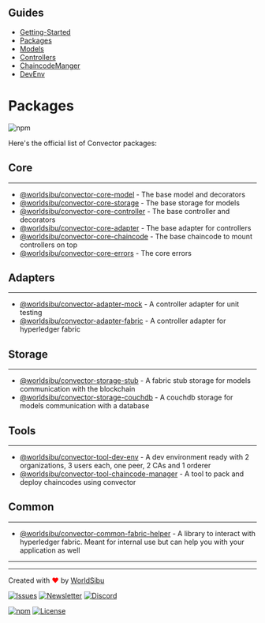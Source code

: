 ## Guides

- [Getting-Started](https://github.com/worldsibu/convector/blob/develop/tutorials/getting-started.md)
- [Packages](https://github.com/worldsibu/convector/blob/develop/tutorials/packages.md)
- [Models](https://github.com/worldsibu/convector/blob/develop/tutorials/models.md)
- [Controllers](https://github.com/worldsibu/convector/blob/develop/tutorials/controllers.md)
- [ChaincodeManger](https://github.com/worldsibu/convector/blob/develop/tutorials/chaincode-manager.md)
- [DevEnv](https://github.com/worldsibu/convector/blob/develop/tutorials/dev-env.md)

# Packages

![npm](https://img.shields.io/npm/v/@worldsibu/convector-core-chaincode.svg)


Here's the official list of Convector packages:

## Core
---
- [@worldsibu/convector-core-model](https://www.npmjs.com/package/@worldsibu/convector-core-model) - The base model and decorators
- [@worldsibu/convector-core-storage](https://www.npmjs.com/package/@worldsibu/convector-core-storage) - The base storage for models
- [@worldsibu/convector-core-controller](https://www.npmjs.com/package/@worldsibu/convector-core-controller) - The base controller and decorators
- [@worldsibu/convector-core-adapter](https://www.npmjs.com/package/@worldsibu/convector-core-adapter) - The base adapter for controllers
- [@worldsibu/convector-core-chaincode](https://www.npmjs.com/package/@worldsibu/convector-core-chaincode) - The base chaincode to mount controllers on top
- [@worldsibu/convector-core-errors](https://www.npmjs.com/package/@worldsibu/convector-core-errors) - The core errors

## Adapters
---
- [@worldsibu/convector-adapter-mock](https://www.npmjs.com/package/@worldsibu/convector-adapter-mock) - A controller adapter for unit testing
- [@worldsibu/convector-adapter-fabric](https://www.npmjs.com/package/@worldsibu/convector-adapter-fabric) - A controller adapter for hyperledger fabric

## Storage
---
- [@worldsibu/convector-storage-stub](https://www.npmjs.com/package/@worldsibu/convector-storage-stub) - A fabric stub storage for models communication with the blockchain
- [@worldsibu/convector-storage-couchdb](https://www.npmjs.com/package/@worldsibu/convector-storage-couchdb) - A couchdb storage for models communication with a database

## Tools
---
- [@worldsibu/convector-tool-dev-env](https://www.npmjs.com/package/@worldsibu/convector-tool-dev-env) - A dev environment ready with 2 organizations, 3 users each, one peer, 2 CAs and 1 orderer
- [@worldsibu/convector-tool-chaincode-manager](https://www.npmjs.com/package/@worldsibu/convector-tool-chaincode-manager) - A tool to pack and deploy chaincodes using convector

## Common
---
- [@worldsibu/convector-common-fabric-helper](https://www.npmjs.com/package/@worldsibu/convector-common-fabric-helper) - A library to interact with hyperledger fabric. Meant for internal use but can help you with your application as well

----
----

Created with <span style="color: red;">♥</span> by [WorldSibu](http://worldsibu.com/)

[![Issues](https://img.shields.io/github/issues-raw/@worldsibu/convector.svg)](https://github.com/worldsibu/convector/issues)
[![Newsletter](https://img.shields.io/badge/Newsletter--orange.svg)](https://worldsibu.io/subscribe/)
[![Discord](https://img.shields.io/discord/469152206638284800.svg)](https://discord.gg/twRwpWt)

[![npm](https://img.shields.io/npm/v/@worldsibu/convector-core-chaincode.svg)](https://www.npmjs.com/package/@worldsibu/convector-core-chaincode)
[![License](https://img.shields.io/badge/License-Apache%202.0-blue.svg)](https://opensource.org/licenses/Apache-2.0)
